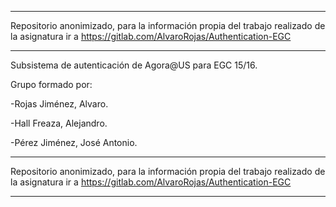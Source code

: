 ***************************************

Repositorio anonimizado, para la información propia del trabajo realizado de la asignatura ir a https://gitlab.com/AlvaroRojas/Authentication-EGC


***************************************


Subsistema de autenticación de Agora@US para EGC 15/16.

Grupo formado por:

-Rojas Jiménez, Alvaro.

-Hall Freaza, Alejandro.

-Pérez Jiménez, José Antonio.

***************************************

Repositorio anonimizado, para la información propia del trabajo realizado de la asignatura ir a https://gitlab.com/AlvaroRojas/Authentication-EGC


***************************************
